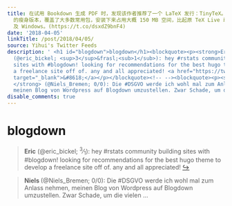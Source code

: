 ```yaml
---
title: 在试用 Bookdown 生成 PDF 时，发现该作者推荐了一个 LaTeX 发行：TinyTeX。简单来说，TinyTeX 是基于 TeX Live
  的瘦身版本，覆盖了大多数常用包，安装下来占用大概 150 MB 空间，比起原 TeX Live 动辄上 GB 的身躯实在要小不少。TinyTeX 支持 Linux、macOS
  及 Windows。(https://t.co/dsxdZ9bnF4)
date: '2018-04-05'
linkTitle: /post/2018/04/05/
source: Yihui's Twitter Feeds
description: ' <h1 id="blogdown">blogdown</h1><blockquote><p><strong>Eric</strong>
  (@eric_bickel; <sup>3</sup>&frasl;<sub>1</sub>): hey #rstats community building
  sites with #blogdown! looking for recommendations for the best hugo theme to develop
  a freelance site off of. any and all appreciated! <a href="https://twitter.com/xieyihui/status/981349982711304193"
  target="_blank">&#8618;</a></p></blockquote><!-- --><blockquote><p><strong>Niels
  </strong> (@Niels_Bremen; 0/0): Die #DSGVO werde ich wohl mal zum Anlass nehmen,
  meinen Blog von Wordpress auf Blogdown umzustellen. Zwar Schade, um die vielen ...'
disable_comments: true
---
```

 <h1 id="blogdown">blogdown</h1><blockquote><p><strong>Eric</strong> (@eric_bickel; <sup>3</sup>&frasl;<sub>1</sub>): hey #rstats community building sites with #blogdown! looking for recommendations for the best hugo theme to develop a freelance site off of. any and all appreciated! <a href="https://twitter.com/xieyihui/status/981349982711304193" target="_blank">&#8618;</a></p></blockquote><!-- --><blockquote><p><strong>Niels </strong> (@Niels_Bremen; 0/0): Die #DSGVO werde ich wohl mal zum Anlass nehmen, meinen Blog von Wordpress auf Blogdown umzustellen. Zwar Schade, um die vielen ...